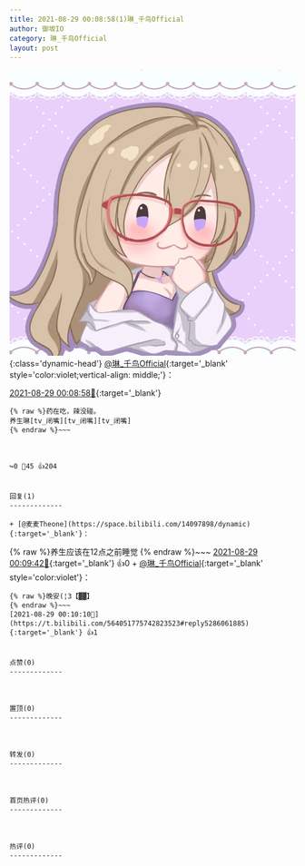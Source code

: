 ```yaml
---
title: 2021-08-29 00:08:58(1)琳_千鸟Official
author: 御坂IO
category: 琳_千鸟Official
layout: post
---
```


![img](/images/c0a88f85ebd0d056f37b114e0748e69556c8b488.jpg){:class='dynamic-head'}
[@琳_千鸟Official](https://space.bilibili.com/1620923329/dynamic){:target='_blank' style='color:violet;vertical-align: middle;'}：

[2021-08-29 00:08:58🔗](https://t.bilibili.com/564051775742823523){:target='_blank'}

~~~
{% raw %}药在吃，辣没碰。
养生琳[tv_闭嘴][tv_闭嘴][tv_闭嘴]
{% endraw %}~~~



↪️0 💬45 👍204


回复(1)
-------------

+ [@麦麦Theone](https://space.bilibili.com/14097898/dynamic){:target='_blank'}：
~~~
{% raw %}养生应该在12点之前睡觉
{% endraw %}~~~
[2021-08-29 00:09:42🔗](https://t.bilibili.com/564051775742823523#reply5286058485){:target='_blank'} 👍0
    + [@琳_千鸟Official](https://space.bilibili.com/1620923329/dynamic){:target='_blank' style='color:violet'}：
~~~
{% raw %}晚安(¦3【▓▓】
{% endraw %}~~~
[2021-08-29 00:10:10🔗](https://t.bilibili.com/564051775742823523#reply5286061885){:target='_blank'} 👍1


点赞(0)
-------------



置顶(0)
-------------



转发(0)
-------------



首页热评(0)
-------------



热评(0)
-------------



